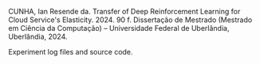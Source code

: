 CUNHA, Ian Resende da. Transfer of Deep Reinforcement Learning for Cloud Service's Elasticity. 2024. 90 f. Dissertação de Mestrado (Mestrado em Ciência da Computação) – Universidade Federal de Uberlândia, Uberlândia, 2024.

Experiment log files and source code.
